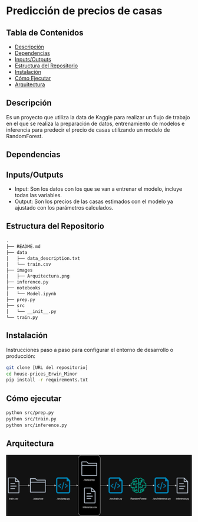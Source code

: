 # Predicción de precios de casas

## Tabla de Contenidos
- [Descripción](#descripción)
- [Dependencias](#dependencias)
- [Inputs/Outputs](#inputsoutputs)
- [Estructura del Repositorio](#estructura-del-repositorio)
- [Instalación](#instalación)
- [Cómo Ejecutar](#cómo-ejecutar)
- [Arquitectura](#arquitectura)

## Descripción
Es un proyecto que utiliza la data de Kaggle para realizar un flujo de trabajo en el que se realiza la preparación de datos, entrenamiento de modelos e inferencia para predecir el precio de casas utilizando un modelo de RandomForest.

## Dependencias


## Inputs/Outputs
- Input: Son los datos con los que se van a entrenar el modelo, incluye todas las variables.
- Output: Son los precios de las casas estimados con el modelo ya ajustado con los parámetros calculados.

## Estructura del Repositorio
```
.
├── README.md
├── data
│   ├── data_description.txt
│   └── train.csv
├── images
│   ├── Arquitectura.png
├── inference.py
├── notebooks
│   └── Model.ipynb
├── prep.py
├── src
│   └── __init__.py
└── train.py
```

## Instalación
Instrucciones paso a paso para configurar el entorno de desarrollo o producción:
```bash
git clone [URL del repositorio]
cd house-prices_Erwin_Minor
pip install -r requirements.txt
```

## Cómo ejecutar
```bash
python src/prep.py
python src/train.py
python src/inference.py
```

## Arquitectura
![Arquitectura](images/Arquitectura.png)